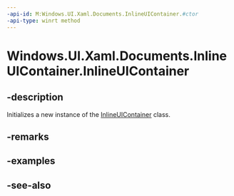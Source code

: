 ```yaml
---
-api-id: M:Windows.UI.Xaml.Documents.InlineUIContainer.#ctor
-api-type: winrt method
---
```


<!-- Method syntax
public InlineUIContainer()
-->

# Windows.UI.Xaml.Documents.InlineUIContainer.InlineUIContainer

## -description
Initializes a new instance of the [InlineUIContainer](inlineuicontainer.md) class.


## -remarks

## -examples

## -see-also
